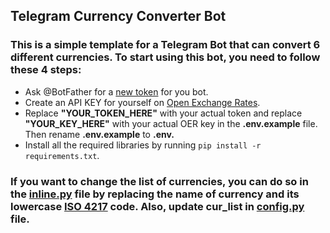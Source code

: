 ## Telegram Currency Converter Bot
### This is a simple template for a Telegram Bot that can convert 6 different currencies. To start using this bot, you need to follow these 4 steps:
* Ask @BotFather for a [new token](https://core.telegram.org/bots/tutorial#obtain-your-bot-token) for you bot.
* Create an API KEY for yourself on [Open Exchange Rates](https://openexchangerates.org/).
* Replace **"YOUR_TOKEN_HERE"** with your actual token and replace **"YOUR_KEY_HERE"** with your actual OER key in the **.env.example** file. Then rename **.env.example** to **.env.**
* Install all the required libraries by running `pip install -r requirements.txt`.
### If you want to change the list of currencies, you can do so in the [inline.py](keyboards/inline.py) file by replacing the name of currency and its lowercase [ISO 4217](https://en.wikipedia.org/wiki/ISO_4217) code. Also, update cur_list in [config.py](config/config.py) file.
